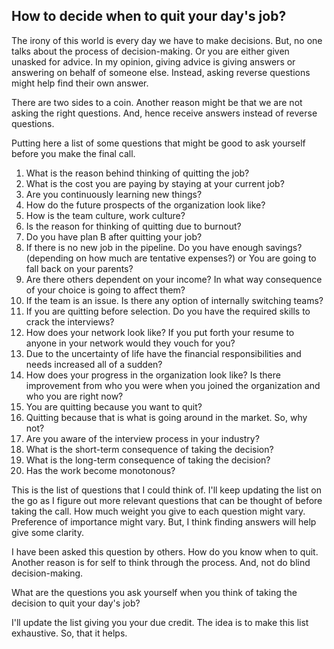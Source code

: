 ## How to decide when to quit your day's job?

The irony of this world is every day we have to make decisions. But, no one talks about the process of decision-making. Or you are either given unasked for advice. In my opinion, giving advice is giving answers or answering on behalf of someone else. Instead, asking reverse questions might help find their own answer.

There are two sides to a coin. Another reason might be that we are not asking the right questions. And, hence receive answers instead of reverse questions. 
 
Putting here a list of some questions that might be good to ask yourself before you make the final call.

1. What is the reason behind thinking of quitting the job?
2. What is the cost you are paying by staying at your current job?
3. Are you continuously learning new things? 
4. How do the future prospects of the organization look like?
5. How is the team culture, work culture?
6. Is the reason for thinking of quitting due to burnout?
7. Do you have plan B after quitting your job?
8. If there is no new job in the pipeline. Do you have enough savings? (depending on how much are tentative expenses?) or You are going to fall back on your parents?
9. Are there others dependent on your income? In what way consequence of your choice is going to affect them?
10. If the team is an issue. Is there any option of internally switching teams?
11. If you are quitting before selection. Do you have the required skills to crack the interviews?
12. How does your network look like? If you put forth your resume to anyone in your network would they vouch for you?
13. Due to the uncertainty of life have the financial responsibilities and needs increased all of a sudden?
14. How does your progress in the organization look like? Is there improvement from who you were when you joined the organization and who you are right now?
15. You are quitting because you want to quit? 
16. Quitting because that is what is going around in the market. So, why not?
17. Are you aware of the interview process in your industry?
18. What is the short-term consequence of taking the decision?
19. What is the long-term consequence of taking the decision? 
20. Has the work become monotonous?

This is the list of questions that I could think of. I'll keep updating the list on the go as I figure out more relevant questions that can be thought of before taking the call. How much weight you give to each question might vary. Preference of importance might vary. But, I think finding answers will help give some clarity. 

I have been asked this question by others. How do you know when to quit. Another reason is for self to think through the process. And, not do blind decision-making.

What are the questions you ask yourself when you think of taking the decision to quit your day's job? 

I'll update the list giving you your due credit. The idea is to make this list exhaustive. So, that it helps.   


